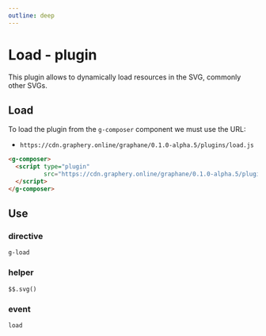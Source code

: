 ```yaml
---
outline: deep
---
```


# Load - plugin

This plugin allows to dynamically load resources in the SVG, commonly other SVGs.

## Load

To load the plugin from the `g-composer` component we must use the URL:

- ```https://cdn.graphery.online/graphane/0.1.0-alpha.5/plugins/load.js```

```html
<g-composer>
  <script type="plugin"
          src="https://cdn.graphery.online/graphane/0.1.0-alpha.5/plugins/load.js">
  </script>
</g-composer>
```

## Use

### directive

```g-load```

### helper

```$$.svg()```

### event

```load```
